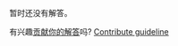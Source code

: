 
暂时还没有解答。

有兴趣[贡献你的解答](https://github.com/BFEdev/BFE.dev-solutions/blob/main/typescript/implement-tonumber-t_zh.md)吗? [Contribute guideline](https://github.com/BFEdev/BFE.dev-solutions#how-to-contribute)
